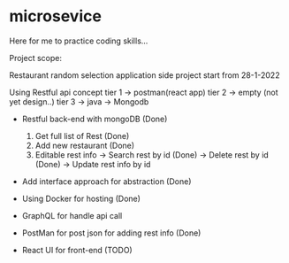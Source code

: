 # microsevice
Here for me to practice coding skills...

Project scope:

Restaurant random selection application side project start from 28-1-2022 

Using Restful api concept 
 tier 1 -> postman(react app)
 tier 2 -> empty (not yet design..)
 tier 3 -> java -> Mongodb


- Restful back-end with mongoDB (Done)
	1. Get full list of Rest (Done)
	2. Add new restaurant (Done)
	3. Editable rest info
	   -> Search rest by id (Done)
		 -> Delete rest by id (Done)
		 -> Update rest info by id
		
		
- Add interface approach for abstraction (Done)
		 
- Using Docker for hosting (Done)
	

- GraphQL for handle api call 

- PostMan for post json for adding rest info (Done)

- React UI for front-end (TODO)

